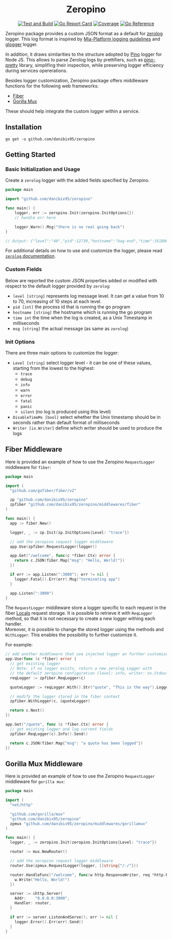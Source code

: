 <div align="center">
  <h1>Zeropino</h1>

  [![Test and Build][github-actions-svg]][github-actions]
  [![Go Report Card][goreportcard-img]][goreportcard-link]
  [![Coverage][coverage-img]][coverage-link]
  [![Go Reference][go-pkg.dev-img]][go-pkg.dev-link]

</div>

Zeropino package provides a custom JSON format as a default for [zerolog][zerolog-github] logger. This log format is inspired by [Mia-Platform logging guidelines][logging-guidelines] and [glogger][glogger] logger.

In addition, it draws similarities to the structure adopted by [Pino][pino-github] logger for Node JS. This allows to parse Zerolog logs by prettifiers, such as [pino-pretty][pino-pretty] library, simplifing their inspection, while preserving logger efficiency during services opererations.

Besides logger customization, Zeropino package offers middleware functions for the following web frameworks:

- [Fiber][fiber-github]
- [Gorilla Mux][gorilla-mux-github]

These should help integrate the custom logger within a service.

## Installation

    go get -u github.com/danibix95/zeropino

## Getting Started

### Basic Initialization and Usage

Create a `zerolog` logger with the added fields specified by Zeropino.

```go
package main

import "github.com/danibix95/zeropino"

func main() {
    logger, err := zeropino.Init(zeropino.InitOptions{})
    // handle err here

    logger.Warn().Msg("there is no real going back")
}

// Output: {"level":"40","pid":12739,"hostname":"bag-end","time":1618003000857,"msg":"there is no real going back"}
```
For additional details on how to use and customize the logger, please read [`zerolog` documentation](https://pkg.go.dev/github.com/rs/zerolog).

### Custom Fields
Below are reported the custom JSON properties added or modified with respect to the default logger provided by `zerolog`:
- `level [string]` represents log message level. It can get a value from 10 to 70, increasing of 10 steps at each level.
- `pid [int]` the process id that is running the go program
- `hostname [string]` the hostname which is running the go program
- `time int` the time when the log is created, as a Unix Timestamp in milliseconds
- `msg [string]` the actual message (as same as `zerolog`)

### Init Options
There are three main options to customize the logger:
- `Level [string]` select logger level - it can be one of these values, starting from the lowest to the highest:
  - `trace`
  - `debug`
  - `info`
  - `warn`
  - `error`
  - `fatal`
  - `panic`
  - `silent` (no log is produced using this level)
- `DisableTimeMs [bool]` select whether the Unix timestamp should be in seconds rather than default format of milliseconds
- `Writer [io.Writer]` define which writer should be used to produce the logs

## Fiber Middleware

Here is provided an example of how to use the Zeropino `RequestLogger` middleware for `fiber`:

```go
package main

import (
  "github.com/gofiber/fiber/v2"

  zp "github.com/danibix95/zeropino"
  zpfiber "github.com/danibix95/zeropino/middlewares/fiber"
)

func main() {
  app := fiber.New()

  logger, _ := zp.Init(zp.InitOptions{Level: "trace"})

  // add the zeropino request logger middleware
  app.Use(zpfiber.RequestLogger(logger))

  app.Get("/welcome", func(c *fiber.Ctx) error {
    return c.JSON(fiber.Map{"msg": "Hello, World!"})
  })

  if err := app.Listen(":3000"); err != nil {
    logger.Fatal().Err(err).Msg("terminating app")
  }

  app.Listen(":3000")
}
```

The `RequestLogger` middleware store a logger specific to each request in the fiber [Locals](https://docs.gofiber.io/api/ctx#locals) request storage. It is possible to retrieve it with `ReqLogger` method, so that it is not necessary to create a new logger withing each handler.  
Moreover, it is possible to change the stored logger using the methods and `WithLogger`. This enables the possibility to further customize it.

For example:
```go
// add another middleware that use injected logger an further customize it
app.Use(func (c *fiber) error {
  // get existing logger
  // Note: if no logger exists, return a new zerolog Logger with
  // the default zeropino configuration (level: info, writer: os.Stdout)
  reqLogger := zpfiber.ReqLogger(c)

  quoteLogger := reqLogger.With().Str("quote", "This is the way").Logger()

  // modify the logger stored in the fiber context
  zpfiber.WithLogger(c, &quoteLogger)

  return c.Next()
})

app.Get("/quote", func (c *fiber.Ctx) error {
  // get existing logger and log current fields
  zpfiber.ReqLogger(c).Info().Send()

  return c.JSON(fiber.Map{"msg": "a quote has been logged"})
})
```

## Gorilla Mux Middleware

Here is provided an example of how to use the Zeropino `RequestLogger` middleware for `gorilla mux`:

```go
package main

import (
  "net/http"

  "github.com/gorilla/mux"
  "github.com/danibix95/zeropino"
  zpmux "github.com/danibix95/zeropino/middlewares/gorillamux"
)

func main() {
  logger, _ := zeropino.Init(zeropino.InitOptions{Level: "trace"})

  router := mux.NewRouter()

  // add the zeropino request logger middleware
  router.Use(zpmux.RequestLogger(logger, []string{"/-/"}))

  router.HandleFunc("/welcome", func(w http.ResponseWriter, req *http.Request) {
    w.Write("Hello, World!")
  })

  server := &http.Server{
    Addr:    "0.0.0.0:3000",
    Handler: router,
  }

  if err := server.ListenAndServe(); err != nil {
    logger.Error().Err(err).Send()
  }
}
```

[github-actions]: https://github.com/danibix95/zerolog-mia/actions/workflows/go.yml
[github-actions-svg]: https://github.com/danibix95/zerolog-mia/actions/workflows/go.yml/badge.svg?branch=main

[goreportcard-img]: https://goreportcard.com/badge/github.com/danibix95/zeropino
[goreportcard-link]: https://goreportcard.com/report/github.com/danibix95/zeropino

[go-pkg.dev-img]: https://pkg.go.dev/badge/github.com/danibix95/zeropino.svg
[go-pkg.dev-link]: https://pkg.go.dev/github.com/danibix95/zeropino

[coverage-img]: https://gocover.io/_badge/github.com/danibix95/zeropino
[coverage-link]: https://gocover.io/github.com/danibix95/zeropino

[zerolog-github]: https://github.com/rs/zerolog
[logging-guidelines]: https://docs.mia-platform.eu/docs/getting_started/monitoring-dashboard/dev_ops_guide/log#json-logging-format
[glogger]: https://github.com/mia-platform/glogger
[pino-github]: https://github.com/pinojs/pino
[pino-pretty]: https://github.com/pinojs/pino-pretty
[fiber-github]: https://github.com/gofiber/fiber
[gorilla-mux-github]: https://github.com/gorilla/mux
